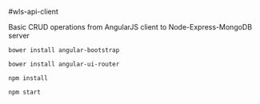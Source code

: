#wls-api-client

Basic CRUD operations from AngularJS client to Node-Express-MongoDB server

```
bower install angular-bootstrap
```
```
bower install angular-ui-router
```
```
npm install
```
```
npm start
```